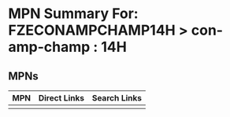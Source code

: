 



# MPN Summary For: FZECONAMPCHAMP14H > con-amp-champ : 14H

## MPNs
  

|MPN|Direct Links|Search Links|
| :--- | :--- | :--- |
||||
